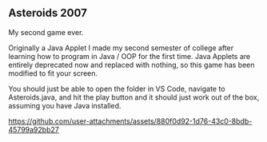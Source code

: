 ## Asteroids 2007

My second game ever.

Originally a Java Applet I made my second semester of college after learning how to program in Java / OOP for the first time.  Java Applets are entirely deprecated now and replaced with nothing, so this game has been modified to fit your screen.

You should just be able to open the folder in VS Code, navigate to Asteroids.java, and hit the play button and it should just work out of the box, assuming you have Java installed.

https://github.com/user-attachments/assets/880f0d92-1d76-43c0-8bdb-45799a92bb27

